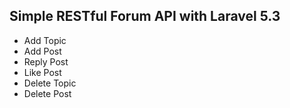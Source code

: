 ## Simple RESTful Forum API with Laravel 5.3

- Add Topic
- Add Post
- Reply Post
- Like Post
- Delete Topic
- Delete Post
